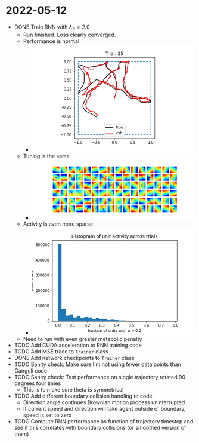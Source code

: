 # 2022-05-12

- DONE Train RNN with $\lambda_h = 2.0$
	- Run finished. Loss clearly converged.
	- Performance is normal
		- ![20220511_01_performance.png](../assets/20220511_01_performance_1652551683222_0.png)
	- Tuning is the same
		- ![20220511_01_tuning.png](../assets/20220511_01_tuning_1652557420501_0.png)
	- Activity is even more sparse
		- ![20220511_01_activity.png](../assets/20220511_01_activity_1652557434634_0.png)
	- Need to run with even greater metabolic penalty
- TODO Add CUDA acceleration to RNN training code 
- TODO Add MSE trace to `Trainer` class 
- DONE Add network checkpoints to `Trainer` class 
- TODO Sanity check: Make sure I'm not using fewer data points than Ganguli code 
- TODO Sanity check: Test performance on single trajectory rotated 90 degrees four times 
	- This is to make sure theta is symmetrical
- TODO Add different boundary collision handling to code 
	- Direction angle continues Brownian motion process uninterrupted
	- If current speed and direction will take agent outside of boundary, speed is set to zero
- TODO Compute RNN performance as function of trajectory timestep and see if this correlates with boundary collisions (or smoothed version of them) 
